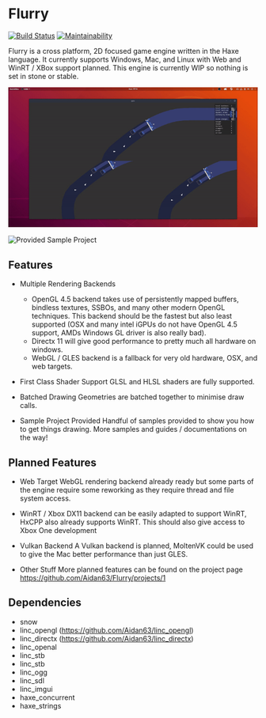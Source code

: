 # Flurry

[![Build Status](https://travis-ci.com/Aidan63/Flurry.svg?branch=master)](https://travis-ci.com/Aidan63/Flurry)
[![Maintainability](https://api.codeclimate.com/v1/badges/6fbd4dda47e031b4cd84/maintainability)](https://codeclimate.com/github/Aidan63/Flurry/maintainability)

Flurry is a cross platform, 2D focused game engine written in the Haxe language. It currently supports Windows, Mac, and Linux with Web and WinRT / XBox support planned.
This engine is currently WIP so nothing is set in stone or stable.

![WIP Game Project](resources/gpu2.gif)

![Provided Sample Project](resources/gpu1.gif)

## Features

* Multiple Rendering Backends
    - OpenGL 4.5 backend takes use of persistently mapped buffers, bindless textures, SSBOs, and many other modern OpenGL techniques. This backend should be the fastest but also least supported (OSX and many intel iGPUs do not have OpenGL 4.5 support, AMDs Windows GL driver is also really bad).
    - Directx 11 will give good performance to pretty much all hardware on windows.
    - WebGL / GLES backend is a fallback for very old hardware, OSX, and web targets.

* First Class Shader Support
    GLSL and HLSL shaders are fully supported.
    
* Batched Drawing
    Geometries are batched together to minimise draw calls.

* Sample Project Provided
    Handful of samples provided to show you how to get things drawing. More samples and guides / documentations on the way!

## Planned Features

* Web Target
    WebGL rendering backend already ready but some parts of the engine require some reworking as they require thread and file system access.
    
* WinRT / Xbox
    DX11 backend can be easily adapted to support WinRT, HxCPP also already supports WinRT. This should also give access to Xbox One development
    
* Vulkan Backend
    A Vulkan backend is planned, MoltenVK could be used to give the Mac better performance than just GLES.
    
* Other Stuff
    More planned features can be found on the project page https://github.com/Aidan63/Flurry/projects/1
    
## Dependencies
- snow
- linc_opengl (https://github.com/Aidan63/linc_opengl)
- linc_directx (https://github.com/Aidan63/linc_directx)
- linc_openal
- linc_stb
- linc_stb
- linc_ogg
- linc_sdl
- linc_imgui
- haxe_concurrent
- haxe_strings
